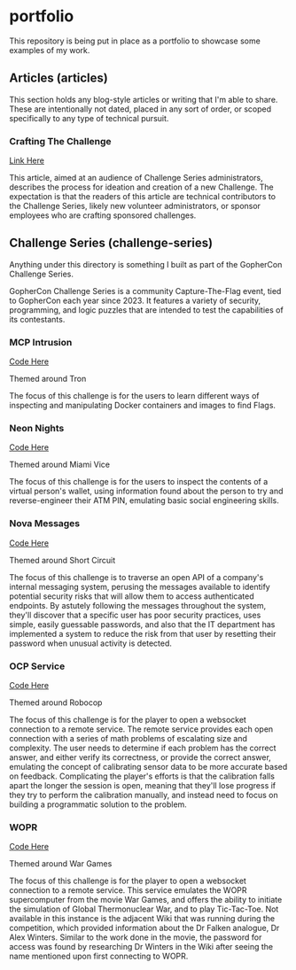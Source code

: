 # portfolio
This repository is being put in place as a portfolio to showcase some examples of my work.

## Articles (articles)

This section holds any blog-style articles or writing that I'm able to share.
These are intentionally not dated, placed in any sort of order, or scoped
specifically to any type of technical pursuit.

### Crafting The Challenge

[Link Here](articles/crafting-the-challenge/index.md)

This article, aimed at an audience of Challenge Series administrators,
describes the process for ideation and creation of a new Challenge. The
expectation is that the readers of this article are technical contributors to
the Challenge Series, likely new volunteer administrators, or sponsor employees
who are crafting sponsored challenges.

## Challenge Series (challenge-series)

Anything under this directory is something I built as part of the GopherCon Challenge Series.

GopherCon Challenge Series is a community Capture-The-Flag event, tied to GopherCon each year since 2023. It features a variety of security, programming, and logic puzzles that are intended to test the capabilities of its contestants.

### MCP Intrusion

[Code Here](challenge-series/mcp-intrusion/)

Themed around Tron

The focus of this challenge is for the users to learn different ways of inspecting and manipulating Docker containers and images to find Flags.

### Neon Nights

[Code Here](challenge-series/neon-nights/)

Themed around Miami Vice

The focus of this challenge is for the users to inspect the contents of a virtual person's wallet, using information found about the person to try and reverse-engineer their ATM PIN, emulating basic social engineering skills.

### Nova Messages

[Code Here](challenge-series/nova-messages/)

Themed around Short Circuit

The focus of this challenge is to traverse an open API of a company's internal messaging system, perusing the messages available to identify potential security risks that will allow them to access authenticated endpoints. By astutely following the messages throughout the system, they'll discover that a specific user has poor security practices, uses simple, easily guessable passwords, and also that the IT department has implemented a system to reduce the risk from that user by resetting their password when unusual activity is detected. 

### OCP Service

[Code Here](challenge-series/ocp-service/)

Themed around Robocop

The focus of this challenge is for the player to open a websocket connection to a remote service. The remote service provides each open connection with a series of math problems of escalating size and complexity. The user needs to determine if each problem has the correct answer, and either verify its correctness, or provide the correct answer, emulating the concept of calibrating sensor data to be more accurate based on feedback. Complicating the player's efforts is that the calibration falls apart the longer the session is open, meaning that they'll lose progress if they try to perform the calibration manually, and instead need to focus on building a programmatic solution to the problem.

### WOPR

[Code Here](challenge-series/wopr/)

Themed around War Games

The focus of this challenge is for the player to open a websocket connection to a remote service. This service emulates the WOPR supercomputer from the movie War Games, and offers the ability to initiate the simulation of Global Thermonuclear War, and to play Tic-Tac-Toe.
Not available in this instance is the adjacent Wiki that was running during the competition, which provided information about the Dr Falken analogue, Dr Alex Winters. Similar to the work done in the movie, the password for access was found by researching Dr Winters in the Wiki after seeing the name mentioned upon first connecting to WOPR.